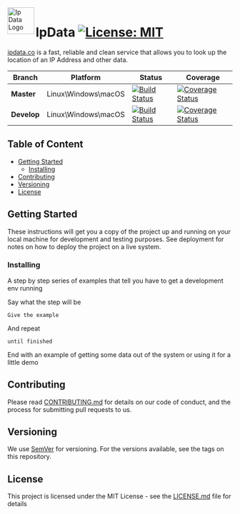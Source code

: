 <a href="https://ipdata.co/">
    <img src="https://image.ibb.co/iDQdUS/ipdatalogo.png" alt="Ip Data Logo" title="IpData" align="left" height="60" />
</a>

# IpData [![License: MIT](https://img.shields.io/badge/License-MIT-blue.svg)](https://github.com/alexkhil/IpData/blob/master/LICENSE) 

[ipdata.co](https://ipdata.co/) is a fast, reliable and clean service that allows you to look up the location of an IP Address and other data.

| Branch | Platform | Status | Coverage |
| ------ | ------ | ------ | ------ |
| **Master** | Linux\Windows\macOS | [![Build Status](https://dev.azure.com/alexkhildev/IpData/_apis/build/status/outer-loop?branchName=master)](https://dev.azure.com/alexkhildev/IpData/_build/latest?definitionId=4?branchName=master) | [![Coverage Status](https://coveralls.io/repos/github/alexkhil/IpData/badge.svg?branch=%28no+branch%29)](https://coveralls.io/github/alexkhil/IpData?branch=%28no+branch%29) |
| **Develop** | Linux\Windows\macOS | [![Build Status](https://dev.azure.com/alexkhildev/IpData/_apis/build/status/gated?branchName=develop)](https://dev.azure.com/alexkhildev/IpData/_build/latest?definitionId=3?branchName=develop) | [![Coverage Status](https://coveralls.io/repos/github/alexkhil/IpData/badge.svg?branch=develop)](https://coveralls.io/github/alexkhil/IpData?branch=develop) |

## Table of Content

- [Getting Started](#getting-started)
  - [Installing](#installing)
- [Contributing](#contributing)
- [Versioning](#versioning)
- [License](#license)

## Getting Started

These instructions will get you a copy of the project up and running on your local machine for development and testing purposes. See deployment for notes on how to deploy the project on a live system.

### Installing

A step by step series of examples that tell you have to get a development env running

Say what the step will be

```
Give the example
```

And repeat

```
until finished
```

End with an example of getting some data out of the system or using it for a little demo

## Contributing

Please read [CONTRIBUTING.md][CONTRIBUTING] for details on our code of conduct, and the process for submitting pull requests to us.

## Versioning

We use [SemVer] for versioning. For the versions available, see the tags on this repository. 

## License

This project is licensed under the MIT License - see the [LICENSE.md][LICENSE] file for details


[AzureStatus]: https://dev.azure.com/alexkhildev/IpData/_apis/build/status/gated?branchName=master
[IpDataLogo]: https://image.ibb.co/iDQdUS/ipdatalogo.png
[SemVer]: http://semver.org/
[CONTRIBUTING]: https://github.com/alexkhil/IpData/blob/master/.github/CONTRIBUTING.md
[LICENSE]: https://github.com/alexkhil/IpData/blob/master/LICENSE
